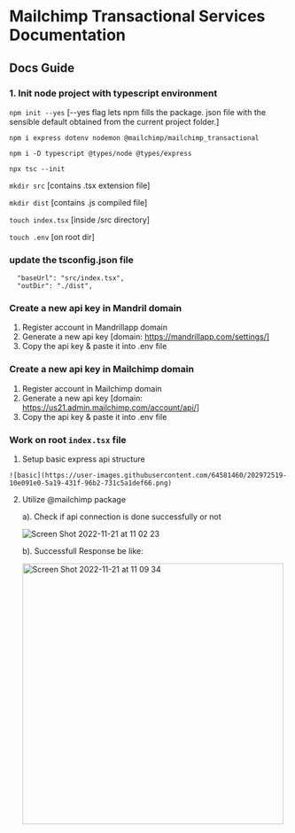 # Mailchimp Transactional Services Documentation

## Docs Guide
### 1. Init node project with typescript environment
   `npm init --yes`      [--yes flag lets npm fills the package. json file with the sensible default obtained from the current project folder.]
   
   `npm i express dotenv nodemon @mailchimp/mailchimp_transactional`
   
   `npm i -D typescript @types/node @types/express`

   `npx tsc --init`
   
   `mkdir src`           [contains .tsx extension file]
   
   `mkdir dist`          [contains .js compiled file]
   
   `touch index.tsx`     [inside /src directory]
   
   `touch .env`          [on root dir]

### update the tsconfig.json file
   ```
     "baseUrl": "src/index.tsx", 
     "outDir": "./dist",
   ```

### Create a new api key in Mandril domain 
  1. Register account in Mandrillapp domain
  2. Generate a new api key [domain: https://mandrillapp.com/settings/]
  3. Copy the api key & paste it into .env file 

### Create a new api key in Mailchimp domain 
  1. Register account in Mailchimp domain
  2. Generate a new api key [domain: https://us21.admin.mailchimp.com/account/api/]
  3. Copy the api key & paste it into .env file 
  
### Work on root `index.tsx` file

  1. Setup basic express api structure 

    ![basic](https://user-images.githubusercontent.com/64581460/202972519-10e091e0-5a19-431f-96b2-731c5a1def66.png)

    
  2. Utilize @mailchimp package
  
     a). Check if api connection is done successfully or not
     
       ![Screen Shot 2022-11-21 at 11 02 23](https://user-images.githubusercontent.com/64581460/202971141-8c2935b1-0c03-4beb-97fb-6786e6324540.png)
     
     b). Successfull Response be like:
     
       <img width="471" alt="Screen Shot 2022-11-21 at 11 09 34" src="https://user-images.githubusercontent.com/64581460/202972021-7490a79b-f8a5-44eb-9671-939cf88b69c2.png">



  


